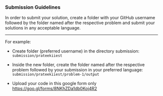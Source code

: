 ### Submission Guidelines

In order to submit your solution, create a folder with your GitHub username followed by the folder named after the respective problem and submit your solutions in any acceptable language.

-----------------------------------------------

For example:

* Create folder (preferred username) in the directory submission: `submission/prateekiiest`
* Inside the new folder, create the folder named after the respective problem followed by your submission in your preferred language: `submission/prateekiiest/problem-1/output`

* Upload your code in this google form only https://goo.gl/forms/8NKhZDa1db0Koj4R2
